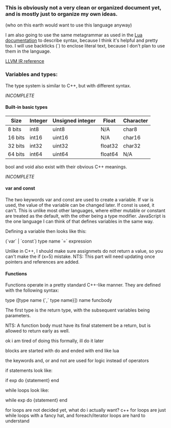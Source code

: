 
### This is obviously not a very clean or organized document yet, and is mostly just to organize my own ideas.
(who on this earth would want to use this language anyway)


I am also going to use the same metagrammar as used in the [Lua documentation](https://www.lua.org/manual/5.4/manual.html#9) to describe syntax, because I think it's helpful and pretty too. I will use backticks (´) to enclose literal text, because I don't plan to use them in the language.

[LLVM IR reference](https://releases.llvm.org/16.0.0/docs/LangRef.html)

### Variables and types:

The type system is similar to C++, but with different syntax.

*INCOMPLETE*
#### Built-in basic types

| Size    | Integer | Unsigned integer | Float | Character |
| ------- | ------- | ------- | ------- | ------- |
| 8 bits | int8 | uint8 | N/A | char8 |
| 16 bits | int16 | uint16 | N/A | char16 |
| 32 bits | int32 | uint32 | float32 | char32 |
| 64 bits | int64 | uint64 | float64 | N/A |

bool and void also exist with their obvious C++ meanings.

*INCOMPLETE*
#### var and const

The two keywords var and const are used to create a variable. If var is used, the value of the variable can be changed later. If const is used, it can't. This is unlike most other languages, where either mutable or constant are treated as the default, with the other being a type modifier. JavaScript is the one language I can think of that defines variables in the same way.

Defining a variable then looks like this:

(´var´ | ´const´) type name ´=´ expression

Unlike in C++, I should make sure assignmets do not return a value, so you can't make the if (x=5) mistake. 
NTS: This part will need updating once pointers and references are added.

#### Functions

Functions operate in a pretty standard C++-like manner. They are defined with the following syntax:

type ([type name {´,´ type name}]) name funcbody

The first type is the return type, with the subsequent variables being parameters. 

NTS: A function body must have its final statement be a return, but is allowed to return early as well.



ok i am tired of doing this formally, ill do it later

blocks are started with do and ended with end like lua

the keywords and, or and not are used for logic instead of operators

if statements look like:

if exp do
{statement}
end

while loops look like:

while exp do
{statement}
end


for loops are not decided yet, what do i actually want? c++ for loops are just while loops with a fancy hat, and foreach/iterator loops are hard to understand


